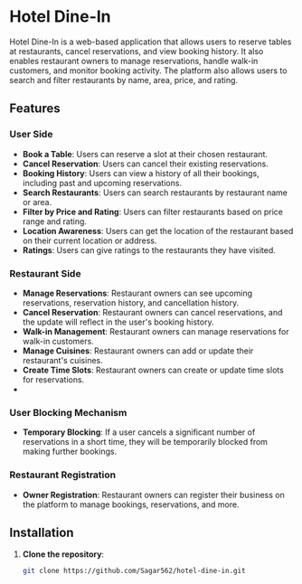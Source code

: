 # Hotel Dine-In

Hotel Dine-In is a web-based application that allows users to reserve tables at restaurants, cancel reservations, and view booking history. It also enables restaurant owners to manage reservations, handle walk-in customers, and monitor booking activity. The platform also allows users to search and filter restaurants by name, area, price, and rating.

## Features

### User Side
- **Book a Table**: Users can reserve a slot at their chosen restaurant.
- **Cancel Reservation**: Users can cancel their existing reservations.
- **Booking History**: Users can view a history of all their bookings, including past and upcoming reservations.
- **Search Restaurants**: Users can search restaurants by restaurant name or area.
- **Filter by Price and Rating**: Users can filter restaurants based on price range and rating.
- **Location Awareness**: Users can get the location of the restaurant based on their current location or address.
- **Ratings**: Users can give ratings to the restaurants they have visited.

### Restaurant Side
- **Manage Reservations**: Restaurant owners can see upcoming reservations, reservation history, and cancellation history.
- **Cancel Reservation**: Restaurant owners can cancel reservations, and the update will reflect in the user's booking history.
- **Walk-in Management**: Restaurant owners can manage reservations for walk-in customers.
- **Manage Cuisines**: Restaurant owners can add or update their restaurant's cuisines.
- **Create Time Slots**: Restaurant owners can create or update time slots for reservations.
- 
### User Blocking Mechanism
- **Temporary Blocking**: If a user cancels a significant number of reservations in a short time, they will be temporarily blocked from making further bookings.

### Restaurant Registration
- **Owner Registration**: Restaurant owners can register their business on the platform to manage bookings, reservations, and more.

## Installation

1. **Clone the repository**:

   ```bash
   git clone https://github.com/Sagar562/hotel-dine-in.git
